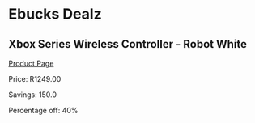 
# Ebucks Dealz
## Xbox Series Wireless Controller - Robot White
[Product Page](https://www.ebucks.com/web/shop/productSelected.do?prodId=1076274097&catId=724368906)

Price: R1249.00

Savings: 150.0

Percentage off: 40%
	